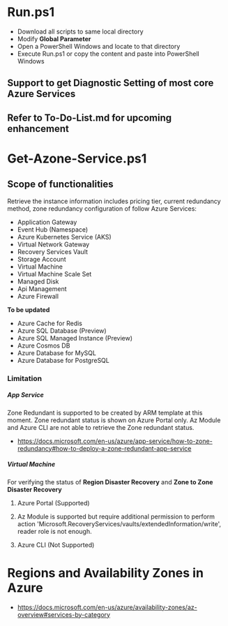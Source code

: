 # Run.ps1

- Download all scripts to same local directory
- Modify **Global Parameter**
- Open a PowerShell Windows and locate to that directory
- Execute Run.ps1 or copy the content and paste into PowerShell Windows 

## Support to get Diagnostic Setting of most core Azure Services
## Refer to To-Do-List.md for upcoming enhancement

# Get-Azone-Service.ps1

## Scope of functionalities

Retrieve the instance information includes pricing tier, current redundancy method, zone redundancy configuration of follow Azure Services:

- Application Gateway
- Event Hub (Namespace)
- Azure Kubernetes Service (AKS)
- Virtual Network Gateway
- Recovery Services Vault
- Storage Account
- Virtual Machine
- Virtual Machine Scale Set
- Managed Disk
- Api Management
- Azure Firewall

**To be updated**
- Azure Cache for Redis
- Azure SQL Database (Preview)
- Azure SQL Managed Instance (Preview)
- Azure Cosmos DB
- Azure Database for MySQL
- Azure Database for PostgreSQL

### Limitation

##### App Service

Zone Redundant is supported to be created by ARM template at this moment. Zone redundant status is shown on Azure Portal only. Az Module and Azure CLI are not able to retrieve the Zone redundant status.

- https://docs.microsoft.com/en-us/azure/app-service/how-to-zone-redundancy#how-to-deploy-a-zone-redundant-app-service

##### Virtual Machine

For verifying the status of **Region Disaster Recovery** and **Zone to Zone Disaster Recovery**

1. Azure Portal (Supported)

1. Az Module is supported but require additional permission to perform action 'Microsoft.RecoveryServices/vaults/extendedInformation/write', reader role is not enough. 

1. Azure CLI (Not Supported)

# Regions and Availability Zones in Azure

- https://docs.microsoft.com/en-us/azure/availability-zones/az-overview#services-by-category
